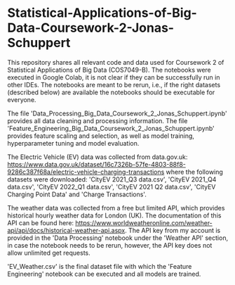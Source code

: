 # Statistical-Applications-of-Big-Data-Coursework-2-Jonas-Schuppert
This repository shares all relevant code and data used for Coursework 2 of Statistical Applications of Big Data (COS7049-B).
The notebooks were executed in Google Colab, it is not clear if they can be successfully run in other IDEs.
The notebooks are meant to be rerun, i.e., if the right datasets (described below) are available the notebooks should be executable for everyone.

The file 'Data_Processing_Big_Data_Coursework_2_Jonas_Schuppert.ipynb' provides all data cleaning and processing information.
The file 'Feature_Engineering_Big_Data_Coursework_2_Jonas_Schuppert.ipynb' provides feature scaling and selection, as well as model training, hyperparameter tuning and model evaluation.

The Electric Vehicle (EV) data was collected from data.gov.uk: https://www.data.gov.uk/dataset/16c7326b-57fe-4803-88f8-9286c387f68a/electric-vehicle-charging-transactions
where the following datasets were downloaded: 'CityEV 2021_Q3 data.csv', 'CityEV 2021_Q4 data.csv', 'CityEV 2022_Q1 data.csv', 'CityEV 2021 Q2 data.csv', 'CityEV Charging Point Data' and 'Charge Transactions'.

The weather data was collected from a free but limited API, which provides historical hourly weather data for London (UK).
The documentation of this API can be found here: https://www.worldweatheronline.com/weather-api/api/docs/historical-weather-api.aspx.
The API key from my account is provided in the 'Data Processing' notebook under the 'Weather API' section, in case the notebook needs to be rerun, however, the API key does not allow unlimited get requests.

'EV_Weather.csv' is the final dataset file with which the 'Feature Engineering' notebook can be executed and all models are trained.
